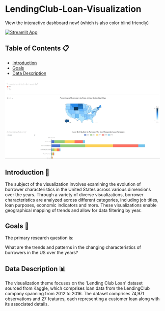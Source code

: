 # LendingClub-Loan-Visualization
View the interactive dashboard now! (which is also color blind friendly)

[![Streamlit App](https://static.streamlit.io/badges/streamlit_badge_black_white.svg)](https://itay-saig-lendingclub-loan--usa-borrowers-visualizations-d543hb.streamlit.app/)

## Table of Contents :clipboard:
  * [Introduction](#Introduction-bookmark_tabs)
  * [Goals](#goals-dart)
  * [Data Description](#data-description-bar_chart)

![](docs/LendingClub_dashboard.gif)

## Introduction :bookmark_tabs:
The subject of the visualization involves examining the evolution of borrower characteristics in the United States across various dimensions over the years. 
Through a variety of diverse visualizations, borrower characteristics are analyzed across different categories, including job titles, loan purposes, economic indicators and more. These visualizations enable geographical mapping of trends and allow for data filtering by year.

## Goals :dart:
The primary research question is:

What are the trends and patterns in the changing characteristics of borrowers in the US over the years?

## Data Description :bar_chart:
The visualization theme focuses on the 'Lending Club Loan' dataset sourced from Kaggle, which comprises loan data from the LendingClub company spanning from 2012 to 2016. The dataset comprises 74,971 observations and 27 features, each representing a customer loan along with its associated details.
